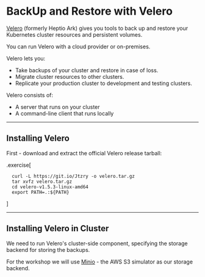 # BackUp and Restore with Velero

[Velero](https://velero.io) (formerly Heptio Ark) gives you tools to back up and restore your Kubernetes cluster resources and persistent volumes. 

You can run Velero with a cloud provider or on-premises. 

Velero lets you:

- Take backups of your cluster and restore in case of loss.
- Migrate cluster resources to other clusters.
- Replicate your production cluster to development and testing clusters.

Velero consists of:

- A server that runs on your cluster
- A command-line client that runs locally

---

## Installing Velero

First - download and extract the official Velero release tarball:

.exercise[
```
  curl -L https://git.io/Jtzry -o velero.tar.gz
  tar xvfz velero.tar.gz
  cd velero-v1.5.3-linux-amd64
  export PATH=.:${PATH}
```
]

---
## Installing Velero in Cluster

We need to run Velero's cluster-side component, specifying the storage backend for storing the backups.

For the workshop we will use [Minio](https://minio.io) - the AWS S3 simulator as our storage backend.
